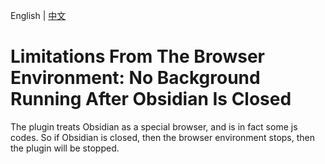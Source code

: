 English | [中文](/docs/browser_env_no_background_after_closing.zh-cn.md)

# Limitations From The Browser Environment: No Background Running After Obsidian Is Closed

The plugin treats Obsidian as a special browser, and is in fact some js codes. So if Obsidian is closed, then the browser environment stops, then the plugin will be stopped.
